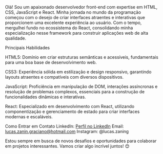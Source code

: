 Olá! Sou um apaixonado desenvolvedor front-end com expertise em HTML, CSS, JavaScript e React. Minha jornada no mundo da programação começou com o desejo de criar interfaces atraentes e interativas que proporcionem uma excelente experiência ao usuário. Com o tempo, mergulhei fundo no ecossistema do React, consolidando minha especialização nesse framework para construir aplicações web de alta qualidade.

Principais Habilidades

HTML5: Domínio em criar estruturas semânticas e acessíveis, fundamentais para uma boa base de desenvolvimento web.

CSS3: Experiência sólida em estilização e design responsivo, garantindo layouts atraentes e compatíveis com diversos dispositivos.

JavaScript: Proficiência em manipulação de DOM, interações assíncronas e resolução de problemas complexos, essenciais para a construção de funcionalidades dinâmicas e interativas.

React: Especializado em desenvolvimento com React, utilizando componentização e gerenciamento de estado para criar interfaces modernas e escaláveis.

Como Entrar em Contato
LinkedIn: [Perfil no LinkedIn](https://www.linkedin.com/in/lucas-zanin-925750245/)
Email: lucas.zanin.graciano@hotmail.com
Instagram: @lucas.zaning

Estou sempre em busca de novos desafios e oportunidades para colaborar em projetos interessantes. Vamos criar algo incrível juntos! 😊
